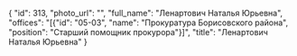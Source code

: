 {
    "id": 313,
    "photo_url": "",
    "full_name": "Ленартович Наталья Юрьевна",
    "offices": "[{\"id\": \"05-03\", \"name\": \"Прокуратура Борисовского района\", \"position\": \"Старший помощник прокурора\"}]",
    "title": "Ленартович Наталья Юрьевна"
}